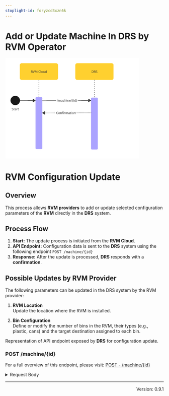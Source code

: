 ```yaml
---
stoplight-id: foryzcd3xzn6k
---
```


# Add or Update Machine In DRS by RVM Operator

![RVMConfigUpdate.png](../../assets/images/RVMActionInDRS.png)

# RVM Configuration Update

## Overview
This process allows **RVM providers** to add or update selected configuration parameters of the **RVM** directly in the **DRS** system.

## Process Flow
1. **Start:** The update process is initiated from the **RVM Cloud**.
2. **API Endpoint:** Configuration data is sent to the **DRS** system using the following endpoint `POST /machine/{id}`
3. **Response:** After the update is processed, **DRS** responds with a **confirmation**.

## Possible Updates by RVM Provider

The following parameters can be updated in the DRS system by the RVM provider:

1. **RVM Location**  
   Update the location where the RVM is installed.

2. **Bin Configuration**  
   Define or modify the number of bins in the RVM, their types (e.g., plastic, cans) and the target destination assigned to each bin.


<!--
type: tab
title: DRS
-->

Representation of API endpoint exposed by **DRS** for configuration update.

### POST /machine/{id}

For a full overview of this endpoint, please visit: [POST - /machine/{id}](https://kaucja.stoplight.io/docs/rvm-api/bu3ambgd8l19t-machine-update)

<details>
<summary>Request Body</summary>

```yaml jsonSchema
  $ref: '../../drs-openapi.yaml#/components/schemas/MachineUpdate'
```
</details>

<!-- type: tab-end -->

---
<div style="text-align: right"> Version: 0.9.1</div>
